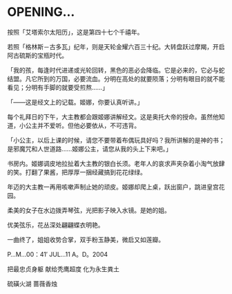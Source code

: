 # OPENING…

按照「艾塔索尔太阳历」，这是第四十七个千禧年。

若照「格林斯－古多瓦」纪年，则是天轮金耀六百三十纪。大转盘跃过摩羯，开启阿古硫斯的宝瓶时代。

「我的孩，每逢时代进递或光轮回转，黑色的恶必会降临。它是必来的，它必与蛇结盟。凡它所到的万国，必要流血。分明在高处的就要陨落；分明有眼目的就不能看见；分明有手脚的就要受煎熬……」

「——这是经文上的记载。姬娜，你要认真听讲。」

每个礼拜日的下午，大主教都会跟姬娜讲解经文。这是奥托大帝的授命。虽然他知道，小公主并不爱听。但他必要依从，不可违背。

「小公主，以后上课的时候，请您不要带着布偶玩具好吗？我所讲解的是神的书；是邪魔咒和人世道路……姬娜公主，请您从我的头上下来吧。」

书房内。姬娜调皮地拉扯着大主教的银白长须。老年人的哀求声夹杂着小淘气放肆的笑。打翻了果酱，把厚厚一捆经藏搞到花花绿绿。

年迈的大主教一再用咳嗽声制止她的顽皮。姬娜却爬上桌，跃出窗户，跳进皇宫花园。

柔美的女子在水边拨弄琴弦，光把影子映入水镜。是她的姐。

优美弦乐，花丛深处翩翩蝶衣明艳。

一曲终了，姐姐收势合掌，双手粉玉静美，微启又如莲瓣。

P…M…00：41′ JUL…11 A。D。2004

把最忠贞身躯 献给秃鹰超度 化为永生粪土

硫磺火湖 蔷薇香烛

